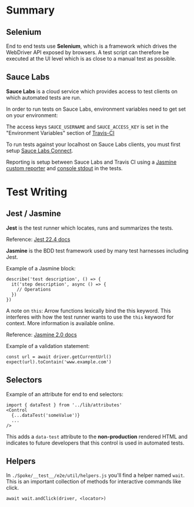 # Summary

## Selenium

End to end tests use **Selenium**, which is a framework which drives the WebDriver API exposed by browsers. A test script can therefore be executed at the UI level which is as close to a manual test as possible.

## Sauce Labs

**Sauce Labs** is a cloud service which provides access to test clients on which automated tests are run.

In order to run tests on Sauce Labs, environment variables need to get set on your environment:

The access keys `SAUCE_USERNAME` and `SAUCE_ACCESS_KEY` is set in the "Environment Variables" section of [Travis-CI](https://travis-ci.org/MoveOnOrg/Spoke/settings)

To run tests against your localhost on Sauce Labs clients, you must first setup [Sauce Labs Connect](https://wiki.saucelabs.com/display/DOCS/Basic+Sauce+Connect+Proxy+Setup).

Reporting is setup between Sauce Labs and Travis CI using a [Jasmine custom reporter](https://jasmine.github.io/api/edge/global.html#SuiteResult) and [console stdout](https://wiki.saucelabs.com/display/DOCS/Setting+Up+Reporting+between+Sauce+Labs+and+Jenkins#SettingUpReportingbetweenSauceLabsandJenkins-OutputtingtheJenkinsSessionIDtostdout) in the tests.

# Test Writing

## Jest / Jasmine

**Jest** is the test runner which locates, runs and summarizes the tests.

Reference: [Jest 22.4 docs](http://jestjs.io/docs/en/22.4/getting-started)

**Jasmine** is the BDD test framework used by many test harnesses including Jest.

Example of a Jasmine block:

```
describe('test description', () => {
  it('step description', async () => {
    // Operations
  })
})
```

A note on `this`: Arrow functions lexically bind the this keyword. This interferes with how the test runner wants to use the `this` keyword for context. More information is available online.

Reference: [Jasmine 2.0 docs](https://jasmine.github.io/2.0/introduction.html#section-The_%3Ccode%3Ethis%3C/code%3E_keyword)

Example of a validation statement:

```
const url = await driver.getCurrentUrl()
expect(url).toContain('www.example.com')
```

## Selectors

Example of an attribute for end to end selectors:

```
import { dataTest } from '../lib/attributes'
<Control
  {...dataTest('someValue')}
  ...
/>
```

This adds a `data-test` attribute to the **non-production** rendered HTML and indicates to future developers that this control is used in automated tests.

## Helpers

In `./Spoke/__test__/e2e/util/helpers.js` you'll find a helper named `wait`. This is an important collection of methods for interactive commands like click.

```
await wait.andClick(driver, <locator>)
```
